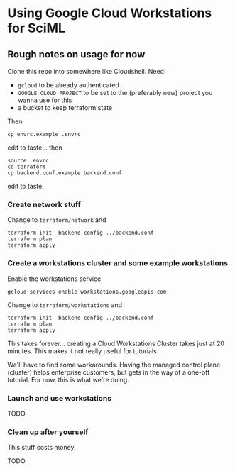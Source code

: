 # Using Google Cloud Workstations for SciML

## Rough notes on usage for now

Clone this repo into somewhere like Cloudshell.  Need:
- `gcloud` to be already authenticated
- `GOOGLE_CLOUD_PROJECT` to be set to the (preferably new) project you wanna
  use for this
- a bucket to keep terraform state

Then
```
cp envrc.example .envrc
```
edit to taste... then
```
source .envrc
cd terraform
cp backend.conf.example backend.conf
```
edit to taste.


### Create network stuff

Change to `terraform/network` and
```
terraform init -backend-config ../backend.conf
terraform plan
terraform apply
```

### Create a workstations cluster and some example workstations

Enable the workstations service
```
gcloud services enable workstations.googleapis.com
```

Change to `terraform/workstations` and
```
terraform init -backend-config ../backend.conf
terraform plan
terraform apply
```

This takes forever... creating a Cloud Workstations Cluster takes
just at 20 minutes.  This makes it not really useful for tutorials.

We'll have to find some workarounds.  Having the managed control plane
(cluster) helps enterprise customers, but gets in the way of a one-off
tutorial.  For now, this is what we're doing.

### Launch and use workstations

TODO


### Clean up after yourself

This stuff costs money.

TODO

